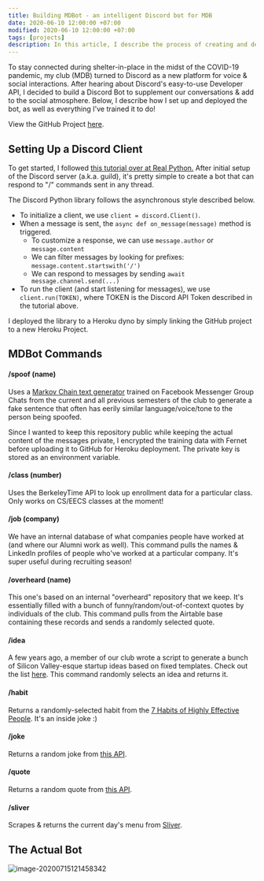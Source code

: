 ```yaml
---
title: Building MDBot - an intelligent Discord bot for MDB
date: 2020-06-10 12:00:00 +07:00
modified: 2020-06-10 12:00:00 +07:00
tags: [projects]
description: In this article, I describe the process of creating and deploying a Discord Bot.
---
```


To stay connected during shelter-in-place in the midst of the COVID-19 pandemic, my club (MDB) turned to Discord as a new platform for voice & social interactions. After hearing about Discord's easy-to-use Developer API, I decided to build a Discord Bot to supplement our conversations & add to the social atmosphere. Below, I describe how I set up and deployed the bot, as well as everything I've trained it to do!

View the GitHub Project [here](http://github.com/mdbdev/MDiscordBot).



## Setting Up a Discord Client

To get started, I followed [this tutorial over at Real Python.](https://realpython.com/how-to-make-a-discord-bot-python/) After initial setup of the Discord server (a.k.a. guild), it's pretty simple to create a bot that can respond to "/" commands sent in any thread. 

The Discord Python library follows the asynchronous style described below.

- To initialize a client, we use `client = discord.Client()`. 
- When a message is sent, the `async def on_message(message)` method is triggered. 
  - To customize a response, we can use `message.author` or `message.content` 
  - We can filter messages by looking for prefixes:  `message.content.startswith('/')`
  - We can respond to messages by sending `await message.channel.send(...)`
-  To run the client (and start listening for messages), we use `client.run(TOKEN)`, where TOKEN is the Discord API Token described in the tutorial above.

I deployed the library to a Heroku dyno by simply linking the GitHub project to a new Heroku Project. 



## MDBot Commands

#### /spoof (name)

Uses a [Markov Chain text generator](https://github.com/jsvine/markovify) trained on Facebook Messenger Group Chats from the current and all previous semesters of the club to generate a fake sentence that often has eerily similar language/voice/tone to the person being spoofed. 

Since I wanted to keep this repository public while keeping the actual content of the messages private, I encrypted the training data with Fernet before uploading it to GitHub for Heroku deployment. The private key is stored as an environment variable.

#### /class (number)

Uses the BerkeleyTime API to look up enrollment data for a particular class. Only works on CS/EECS classes at the moment!

#### /job (company)

We have an internal database of what companies people have worked at (and where our Alumni work as well). This command pulls the names & LinkedIn profiles of people who've worked at a particular company. It's super useful during recruiting season! 

#### /overheard (name)

This one's based on an internal "overheard" repository that we keep. It's essentially filled with a bunch of funny/random/out-of-context quotes by individuals of the club. This command pulls from the Airtable base containing these records and sends a randomly selected quote.

#### /idea

A few years ago, a member of our club wrote a script to generate a bunch of Silicon Valley-esque startup ideas based on fixed templates. Check out the list [here](https://github.com/mdbdev/MDiscordBot/blob/master/scripts/ideas.txt). This command randomly selects an idea and returns it.

#### /habit

Returns a randomly-selected habit from the [7 Habits of Highly Effective People](https://en.wikipedia.org/wiki/The_7_Habits_of_Highly_Effective_People). It's an inside joke :)

#### /joke

Returns a random joke from [this API](https://icanhazdadjoke.com/slack).

#### /quote

Returns a random quote from [this API](http://api.quotable.io/random).

#### /sliver

Scrapes & returns the current day's menu from [Sliver](https://www.sliverpizzeria.com).



## The Actual Bot

![image-20200715121458342](/Users/shomil/Documents/GitHub/Website/personal-website/_posts/projects/discord-bot/image-20200715121458342.png)